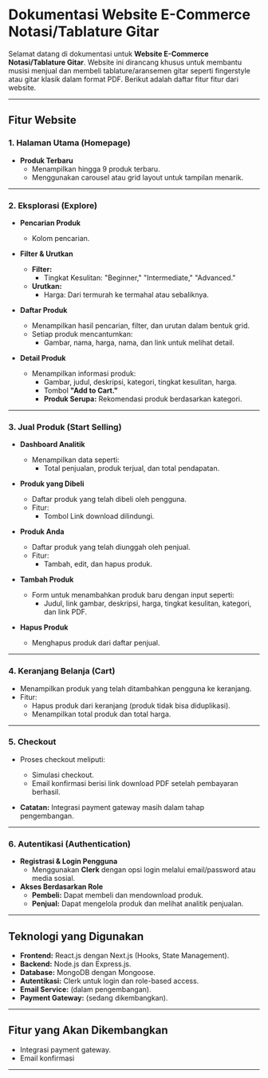 # **Dokumentasi Website E-Commerce Notasi/Tablature Gitar**

Selamat datang di dokumentasi untuk **Website E-Commerce Notasi/Tablature Gitar**. Website ini dirancang khusus untuk membantu musisi menjual dan membeli tablature/aransemen gitar seperti fingerstyle atau gitar klasik dalam format PDF. Berikut adalah daftar fitur fitur dari website.

---

## **Fitur Website**

### **1. Halaman Utama (Homepage)**

- **Produk Terbaru**
  - Menampilkan hingga 9 produk terbaru.
  - Menggunakan carousel atau grid layout untuk tampilan menarik.

---

### **2. Eksplorasi (Explore)**

- **Pencarian Produk**

  - Kolom pencarian.

- **Filter & Urutkan**

  - **Filter:**
    - Tingkat Kesulitan: "Beginner," "Intermediate," "Advanced."
  - **Urutkan:**
    - Harga: Dari termurah ke termahal atau sebaliknya.

- **Daftar Produk**

  - Menampilkan hasil pencarian, filter, dan urutan dalam bentuk grid.
  - Setiap produk mencantumkan:
    - Gambar, nama, harga, nama, dan link untuk melihat detail.

- **Detail Produk**
  - Menampilkan informasi produk:
    - Gambar, judul, deskripsi, kategori, tingkat kesulitan, harga.
    - Tombol **"Add to Cart."**
    - **Produk Serupa:** Rekomendasi produk berdasarkan kategori.

---

### **3. Jual Produk (Start Selling)**

- **Dashboard Analitik**

  - Menampilkan data seperti:
    - Total penjualan, produk terjual, dan total pendapatan.

- **Produk yang Dibeli**

  - Daftar produk yang telah dibeli oleh pengguna.
  - Fitur:
    - Tombol Link download dilindungi.

- **Produk Anda**

  - Daftar produk yang telah diunggah oleh penjual.
  - Fitur:
    - Tambah, edit, dan hapus produk.

- **Tambah Produk**

  - Form untuk menambahkan produk baru dengan input seperti:
    - Judul, link gambar, deskripsi, harga, tingkat kesulitan, kategori, dan link PDF.

- **Hapus Produk**
  - Menghapus produk dari daftar penjual.

---

### **4. Keranjang Belanja (Cart)**

- Menampilkan produk yang telah ditambahkan pengguna ke keranjang.
- Fitur:
  - Hapus produk dari keranjang (produk tidak bisa diduplikasi).
  - Menampilkan total produk dan total harga.

---

### **5. Checkout**

- Proses checkout meliputi:

  - Simulasi checkout.
  - Email konfirmasi berisi link download PDF setelah pembayaran berhasil.

- **Catatan:** Integrasi payment gateway masih dalam tahap pengembangan.

---

### **6. Autentikasi (Authentication)**

- **Registrasi & Login Pengguna**
  - Menggunakan **Clerk** dengan opsi login melalui email/password atau media sosial.
- **Akses Berdasarkan Role**
  - **Pembeli:** Dapat membeli dan mendownload produk.
  - **Penjual:** Dapat mengelola produk dan melihat analitik penjualan.

---

## **Teknologi yang Digunakan**

- **Frontend:** React.js dengan Next.js (Hooks, State Management).
- **Backend:** Node.js dan Express.js.
- **Database:** MongoDB dengan Mongoose.
- **Autentikasi:** Clerk untuk login dan role-based access.
- **Email Service:** (dalam pengembangan).
- **Payment Gateway:** (sedang dikembangkan).

---

## **Fitur yang Akan Dikembangkan**

- Integrasi payment gateway.
- Email konfirmasi

---
